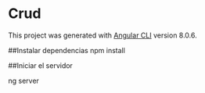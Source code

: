 # Crud

This project was generated with [Angular CLI](https://github.com/angular/angular-cli) version 8.0.6.

##Instalar dependencias
npm install

##Iniciar el servidor

ng server
